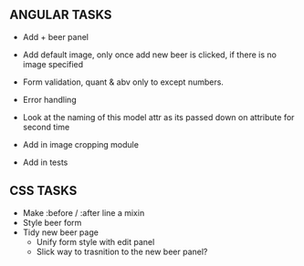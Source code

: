 ANGULAR TASKS
----------------------------
* Add + beer panel
* Add default image, only once add new beer is clicked, if there is no image specified
* Form validation, quant & abv only to except numbers.

* Error handling

* Look at the naming of this model attr as its passed down on attribute for second time
* Add in image cropping module
* Add in tests

CSS TASKS
----------------------------
* Make :before / :after line a mixin
* Style beer form
* Tidy new beer page
	- Unify form style with edit panel
	- Slick way to trasnition to the new beer panel? 

